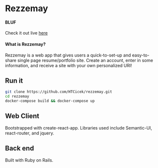 # Rezzemay

#### BLUF

Check it out live [here](https://rezzemay.herokuapp.com)

#### What is Rezzemay?

Rezzemay is a web app that gives users a quick-to-set-up and easy-to-share single page resume/portfolio site. Create an account, enter in some information, and receive a site with your own personalized URI!

## Run it

```sh
git clone https://github.com/HTCicek/rezzemay.git
cd rezzemay
docker-compose build && docker-compose up
```

## Web Client

Bootstrapped with create-react-app.
Libraries used include Semantic-UI, react-router, and jquery.

## Back end

Built with Ruby on Rails.

